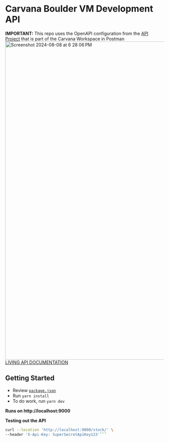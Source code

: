 # Carvana Boulder VM Development API

**IMPORTANT:** This repo uses the OpenAPI configuration from the [API Project](https://codelab303.postman.co/workspace/Carvana-Workspace~c3992710-1000-4b60-8bc5-dc6166b07970/api/0a3530d1-92f2-4a18-8c8a-87676f442c76?action=share&creator=15186956) that is part of the Carvana Workspace in Postman
<img width="1010" alt="Screenshot 2024-08-08 at 6 28 06 PM" src="https://github.com/user-attachments/assets/b22a389c-f3d2-45c6-88e8-b2ebbd52a8c8">
[LIVING API DOCUMENTATION](https://codelab303.postman.co/workspace/Carvana-Workspace~c3992710-1000-4b60-8bc5-dc6166b07970/api/0a3530d1-92f2-4a18-8c8a-87676f442c76/definition/eff333d2-fd4d-40af-839b-9fe2ba5351ba/file/5a242f78-525c-48a5-a552-e4007752566c)

## Getting Started

- Review [`package.json`](https://github.com/codelab303/carvana-vm-api/blob/chavez-wip/package.json)
- Run `yarn install`
- To do work, run `yarn dev`

**Runs on http://localhost:9000**

**Testing out the API**

````bash
curl --location 'http://localhost:9000/stock/' \
--header 'X-Api-Key: SuperSecretApiKey123'```
````
